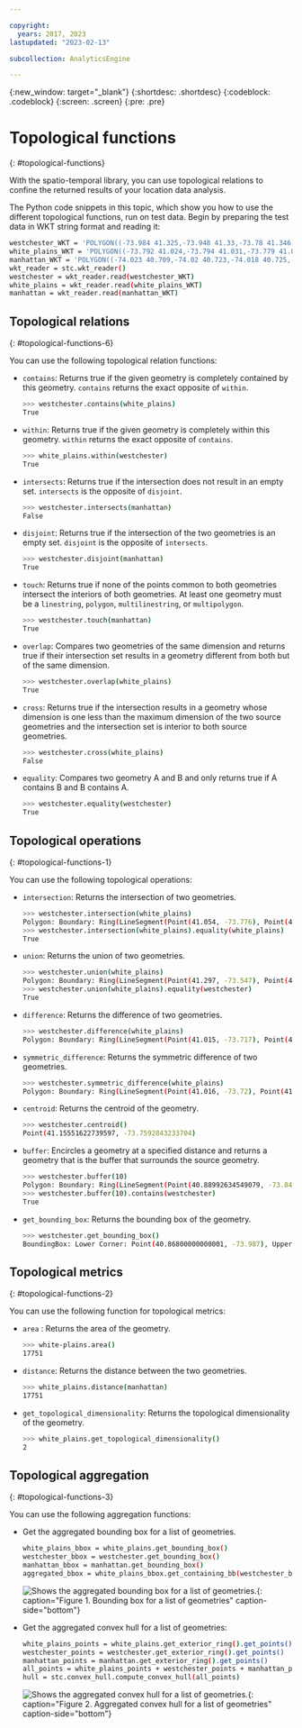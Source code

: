 ```yaml
---

copyright:
  years: 2017, 2023
lastupdated: "2023-02-13"

subcollection: AnalyticsEngine

---
```


<!-- Attribute definitions -->
{:new_window: target="_blank"}
{:shortdesc: .shortdesc}
{:codeblock: .codeblock}
{:screen: .screen}
{:pre: .pre}

# Topological functions
{: #topological-functions}

With the spatio-temporal library, you can use topological relations to confine the returned results of your location data analysis.

The Python code snippets in this topic, which show you how to use the different topological functions, run on test data. Begin by preparing the test data in WKT string format and reading it:
```bash
westchester_WKT = 'POLYGON((-73.984 41.325,-73.948 41.33,-73.78 41.346,-73.625 41.363,-73.545 41.37,-73.541 41.368,-73.547 41.297,-73.485 41.223,-73.479 41.215,-73.479 41.211,-73.493 41.203,-73.509 41.197,-73.623 41.144,-73.628 41.143,-73.632 41.14,-73.722 41.099,-73.714 41.091,-73.701 41.073,-73.68 41.049,-73.68 41.047,-73.673 41.041,-73.672 41.038,-73.668 41.035,-73.652 41.015,-73.651 41.011,-73.656 41,-73.655 40.998,-73.656 40.995,-73.654 40.994,-73.654 40.987,-73.617 40.952,-73.618 40.946,-73.746 40.868,-73.751 40.868,-73.821 40.887,-73.826 40.886,-73.84 40.89,-73.844 40.896,-73.844 40.9,-73.85 40.903,-73.853 40.903,-73.854 40.9,-73.859 40.896,-73.909 40.911,-73.92 40.912,-73.923 40.914,-73.923 40.918,-73.901 40.979,-73.894 41.023,-73.893 41.043,-73.896 41.071,-73.894 41.137,-73.94 41.207,-73.965 41.24,-73.973 41.244,-73.975 41.247,-73.976 41.257,-73.973 41.266,-73.95 41.288,-73.966 41.296,-73.98 41.309,-73.984 41.311,-73.987 41.315,-73.987 41.322,-73.984 41.325))'
white_plains_WKT = 'POLYGON((-73.792 41.024,-73.794 41.031,-73.779 41.046,-73.78 41.049,-73.779 41.052,-73.776 41.054,-73.775 41.057,-73.767 41.058,-73.769 41.062,-73.768 41.067,-73.762 41.073,-73.759 41.074,-73.748 41.069,-73.746 41.056,-73.742 41.056,-73.74 41.053,-73.74 41.049,-73.749 41.04,-73.748 41.035,-73.739 41.034,-73.729 41.029,-73.725 41.025,-73.72 41.016,-73.717 41.015,-73.716 41.006,-73.718 41.002,-73.732 40.988,-73.732 40.985,-73.739 40.979,-73.745 40.978,-73.749 40.981,-73.749 40.986,-73.751 40.986,-73.756 40.991,-73.759 40.991,-73.76 40.993,-73.765 40.994,-73.769 40.997,-73.774 41.002,-73.775 41.006,-73.788 41.018,-73.792 41.024))'
manhattan_WKT = 'POLYGON((-74.023 40.709,-74.02 40.723,-74.018 40.725,-74.019 40.731,-74.016 40.737,-74.017 40.741,-74.014 40.755,-74.011 40.757,-74.011 40.761,-74.006 40.767,-74.006 40.769,-73.998 40.778,-73.996 40.778,-73.995 40.783,-73.991 40.784,-73.991 40.788,-73.98 40.8,-73.966 40.822,-73.964 40.823,-73.961 40.83,-73.957 40.832,-73.954 40.836,-73.951 40.845,-73.951 40.853,-73.947 40.855,-73.94 40.863,-73.936 40.87,-73.936 40.873,-73.93 40.881,-73.924 40.882,-73.919 40.879,-73.909 40.877,-73.906 40.873,-73.907 40.867,-73.912 40.86,-73.918 40.855,-73.931 40.835,-73.93 40.81,-73.925 40.803,-73.925 40.795,-73.939 40.781,-73.938 40.774,-73.968 40.741,-73.969 40.733,-73.967 40.73,-73.967 40.726,-73.969 40.717,-73.973 40.709,-73.977 40.706,-73.996 40.705,-73.999 40.701,-74.008 40.696,-74.016 40.696,-74.017 40.698,-74.019 40.698,-74.023 40.703,-74.023 40.709))'
wkt_reader = stc.wkt_reader()
westchester = wkt_reader.read(westchester_WKT)
white_plains = wkt_reader.read(white_plains_WKT)
manhattan = wkt_reader.read(manhattan_WKT)
```

## Topological relations
{: #topological-functions-6}

You can use the following topological relation functions:

- `contains`: Returns true if the given geometry is completely contained by this geometry. `contains` returns the exact opposite  of `within`.
    ```bash
    >>> westchester.contains(white_plains)
    True
    ```
- `within`: Returns true if the given geometry is completely within this geometry. `within` returns the exact opposite of `contains`.
    ```bash
    >>> white_plains.within(westchester)
    True
    ```
- `intersects`: Returns true if the intersection does not result in an empty set. `intersects` is the opposite of `disjoint`.
    ```bash
    >>> westchester.intersects(manhattan)
    False
    ```
- `disjoint`: Returns true if the intersection of the two geometries is an empty set. `disjoint` is the opposite of `intersects`.
    ```bash
    >>> westchester.disjoint(manhattan)
    True
    ```
- `touch`: Returns true if none of the points common to both geometries intersect the interiors of both geometries. At least one geometry must be a `linestring`, `polygon`, `multilinestring`, or `multipolygon`.
    ```bash
    >>> westchester.touch(manhattan)
    True
    ```
- `overlap`: Compares two geometries of the same dimension and returns true if their intersection set results in a geometry different from both but of the same dimension.
    ```bash
    >>> westchester.overlap(white_plains)
    True
    ```
- `cross`: Returns true if the intersection results in a geometry whose dimension is one less than the maximum dimension of the two source geometries and the intersection set is interior to both source geometries.
    ```bash
    >>> westchester.cross(white_plains)
    False
    ```
- `equality`: Compares two geometry A and B and only returns true if A contains B and B contains A.
    ```bash
    >>> westchester.equality(westchester)
    True
    ```

## Topological operations
{: #topological-functions-1}

You can use the following topological operations:

- `intersection`: Returns the intersection of two geometries.
    ```bash
    >>> westchester.intersection(white_plains)
    Polygon: Boundary: Ring(LineSegment(Point(41.054, -73.776), Point(41.052, -73.779)), LineSegment(Point(41.052, -73.779), Point(41.049, -73.78)), LineSegment(Point(41.049, -73.78), Point(41.046, -73.779)), ...) Interiors:
    >>> westchester.intersection(white_plains).equality(white_plains)
    True
    ```
- `union`: Returns the union of two geometries.
    ```bash
    >>> westchester.union(white_plains)
    Polygon: Boundary: Ring(LineSegment(Point(41.297, -73.547), Point(41.368, -73.541)), LineSegment(Point(41.368, -73.541), Point(41.37, -73.545)), LineSegment(Point(41.37, -73.545), Point(41.363, -73.625)), ...) Interiors:
    >>> westchester.union(white_plains).equality(westchester)
    True
    ```
- `difference`: Returns the difference of two geometries.
    ```bash
    >>> westchester.difference(white_plains)
    Polygon: Boundary: Ring(LineSegment(Point(41.015, -73.717), Point(41.006, -73.716)), LineSegment(Point(41.006, -73.716), Point(41.002, -73.718)), LineSegment(Point(41.002, -73.718), Point(40.988, -73.732)), ...) Interiors: Ring(LineSegment(Point(41.33, -73.948), Point(41.325, -73.984)), LineSegment(Point(41.325, -73.984), Point(41.322, -73.987)), LineSegment(Point(41.322, -73.987), Point(41.315, -73.987)), ...)
    ```
- `symmetric_difference`: Returns the symmetric difference of two geometries.
    ```bash
    >>> westchester.symmetric_difference(white_plains)
    Polygon: Boundary: Ring(LineSegment(Point(41.016, -73.72), Point(41.015, -73.717)), LineSegment(Point(41.015, -73.717), Point(41.006, -73.716)), LineSegment(Point(41.006, -73.716), Point(41.002, -73.718)), ...) Interiors: Ring(LineSegment(Point(40.9, -73.854), Point(40.903, -73.853)), LineSegment(Point(40.903, -73.853), Point(40.903, -73.85)), LineSegment(Point(40.903, -73.85), Point(40.9, -73.844)), ...)
    ```
- `centroid`: Returns the centroid of the geometry.
    ```bash
    >>> westchester.centroid()
    Point(41.15551622739597, -73.7592843233704)
    ```
- `buffer`: Encircles a geometry at a specified distance and returns a geometry that is the buffer that surrounds the source geometry.
    ```bash
    >>> westchester.buffer(10)
    Polygon: Boundary: Ring(LineSegment(Point(40.88992634549079, -73.84008396708809), Point(40.88991528975788, -73.84003963012559)), LineSegment(Point(40.88991528975788, -73.84003963012559), Point(40.88591860374262, -73.82605122467605)), LineSegment(Point(40.88591860374262, -73.82605122467605), Point(40.88590363932323, -73.82601718861555)), ...) Interiors:
    >>> westchester.buffer(10).contains(westchester)
    True
    ```
- `get_bounding_box`: Returns the bounding box of the geometry.
    ```bash
    >>> westchester.get_bounding_box()
    BoundingBox: Lower Corner: Point(40.86800000000001, -73.987), Upper Corner: Point(41.36999999999998, -73.479)
    ```

## Topological metrics
{: #topological-functions-2}

You can use the following function for topological metrics:

- `area` : Returns the area of the geometry.
    ```bash
    >>> white-plains.area()
    17751
    ```
- `distance`: Returns the distance between the two geometries.
    ```bash
    >>> white_plains.distance(manhattan)
    17751
    ```
- `get_topological_dimensionality`: Returns the topological dimensionality of the geometry.
    ```bash
    >>> white_plains.get_topological_dimensionality()
    2
    ```

## Topological aggregation
{: #topological-functions-3}

You can use the following aggregation functions:

- Get the aggregated bounding box for a list of geometries.
    ```bash
    white_plains_bbox = white_plains.get_bounding_box()
    westchester_bbox = westchester.get_bounding_box()
    manhattan_bbox = manhattan.get_bounding_box()
    aggregated_bbox = white_plains_bbox.get_containing_bb(westchester_bbox).get_containing_bb(manhattan_bbox)
    ```

    ![Shows the aggregated bounding box for a list of geometries.](images/bbox.png){: caption="Figure 1. Bounding box for a list of geometries" caption-side="bottom"}

- Get the aggregated convex hull for a list of geometries:
    ```bash
    white_plains_points = white_plains.get_exterior_ring().get_points()
    westchester_points = westchester.get_exterior_ring().get_points()
    manhattan_points = manhattan.get_exterior_ring().get_points()
    all_points = white_plains_points + westchester_points + manhattan_points
    hull = stc.convex_hull.compute_convex_hull(all_points)
    ```

    ![Shows the aggregated convex hull for a list of  geometries.](images/convex_hull.png){: caption="Figure 2. Aggregated convex hull for a list of  geometries" caption-side="bottom"}
